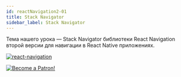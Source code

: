 ```yaml
---
id: reactNavigation2-01
title: Stack Navigator
sidebar_label: Stack Navigator
---
```


Тема нашего урока — Stack Navigator библиотеки React Navigation второй версии для навигации в React Native приложениях.

[![react-navigation](/img/rn2/01.gif)](https://youtu.be/jkUUR-Ru2Qs)

[![Become a Patron!](/img/logo/patreon.jpg)](https://www.patreon.com/bePatron?u=31769291)
